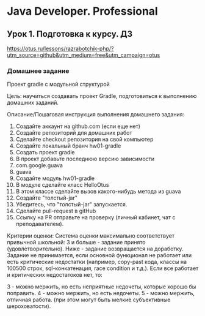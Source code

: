 # Java Developer. Professional


## Урок 1. Подготовка к курсу. ДЗ
https://otus.ru/lessons/razrabotchik-php/?utm_source=github&utm_medium=free&utm_campaign=otus

### Домашнее задание
Проект gradle с модульной структурой

Цель:
научиться создавать проект Gradle, подготовиться к выполнению домашних заданий.


Описание/Пошаговая инструкция выполнения домашнего задания:
1. Создайте аккаунт на github.com (если еще нет)
2. Создайте репозиторий для домашних работ
3. Сделайте checkout репозитория на свой компьютер
4. Создайте локальный бранч hw01-gradle
5. Создать проект gradle
6. В проект добавьте последнюю версию зависимости
7. com.google.guava
8. guava
9. Создайте модуль hw01-gradle
10. В модуле сделайте класс HelloOtus
11. В этом классе сделайте вызов какого-нибудь метода из guava
12. Создайте "толстый-jar"
13. Убедитесь, что "толстый-jar" запускается.
14. Сделайте pull-request в gitHub
15. Ссылку на PR отправьте на проверку (личный кабинет, чат с преподавателем).

Критерии оценки:
Система оценки максимально соответствует привычной школьной:
3 и больше - задание принято (удовлетворительно).
Ниже - задание возвращается на доработку.
Задание не принимается, если основной функционал не работает или есть критические недостатки (например, copy-past кода, классы на 100500 строк, sql-конкатенация, race condition и т.д.).
Если все работает и критических недостатоков нет, то:

3 - можно мержить, но есть неприятные недочеты, которые хорошо бы поправить.
4 - можно мержить, но есть недочеты.
5 - можно мержить, отличная работа. (при этом могут быть мелкие субъективные шероховатости).